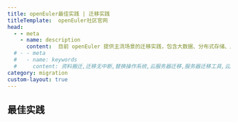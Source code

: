 ```yaml
---
title: openEuler最佳实践 | 迁移实践
titleTemplate:  openEuler社区官网
head:
  - - meta
    - name: description
      content:  目前 openEuler 提供主流场景的迁移实践，包含大数据、分布式存储、虚拟化、容器、数据库软件，已经成功支撑多个行业用户完成迁移工作。各场景的迁移实践可联系我们获取。想要了解更多信息，欢迎访问openEuler官网。
  # - - meta
  #   - name: keywords
  #     content: 资料搬迁,迁移无中断,替换操作系统,云服务器迁移,服务器迁移工具,云服务器迁移方案
category: migration
custom-layout: true
---
```


## 最佳实践
